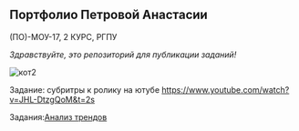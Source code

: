 ## Портфолио Петровой Анастасии

(ПО)-МОУ-17, 2 КУРС, РГПУ

_Здравствуйте, это репозиторий для публикации заданий!_

![кот2](https://ic.pics.livejournal.com/igor_kn/15183324/30857/30857_640.jpg "Счастливыйкот")

Задание: субритры к ролику на ютубе 
https://www.youtube.com/watch?v=JHL-DtzgQoM&t=2s

Задания:[Анализ трендов](https://github.com/AnaP99/AnaP99/blob/master/11.1%20%D0%A2%D0%A0%D0%95%D0%9D%D0%94%D0%AB.pptx) 

